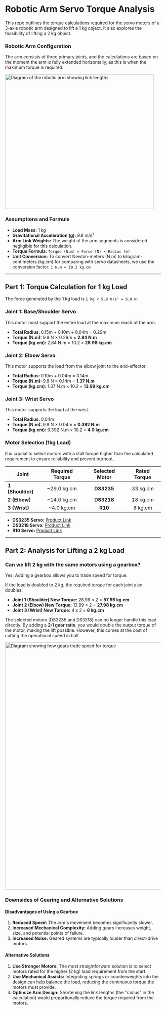 # Robotic Arm Servo Torque Analysis

This repo outlines the torque calculations required for the servo motors of a 3-axis robotic arm designed to lift a 1 kg object. It also explores the feasibility of lifting a 2 kg object.

### Robotic Arm Configuration

The arm consists of three primary joints, and the calculations are based on the moment the arm is fully extended horizontally, as this is when the maximum torque is required.

<img width="480" height="436" alt="Diagram of the robotic arm showing link lengths" src="https://github.com/user-attachments/assets/2aff720d-61df-4965-b504-38c25e02bf18"/>

### Assumptions and Formula

*   **Load Mass:** 1 kg
*   **Gravitational Acceleration (g):** 9.8 m/s²
*   **Arm Link Weights:** The weight of the arm segments is considered negligible for this calculation.
*   **Torque Formula:** `Torque (N.m) = Force (N) × Radius (m)`
*   **Unit Conversion:** To convert Newton-meters (N.m) to kilogram-centimeters (kg.cm) for comparing with servo datasheets, we use the conversion factor: `1 N.m ≈ 10.2 kg.cm`

---

## Part 1: Torque Calculation for 1 kg Load

The force generated by the 1 kg load is `1 kg × 9.8 m/s² = 9.8 N`.

### Joint 1: Base/Shoulder Servo

This motor must support the entire load at the maximum reach of the arm.

*   **Total Radius:** 0.15m + 0.10m + 0.04m = 0.29m
*   **Torque (N.m):** 9.8 N × 0.29m = **2.84 N.m**
*   **Torque (kg.cm):** 2.84 N.m × 10.2 = **28.98 kg.cm**

### Joint 2: Elbow Servo

This motor supports the load from the elbow joint to the end-effector.

*   **Total Radius:** 0.10m + 0.04m = 0.14m
*   **Torque (N.m):** 9.8 N × 0.14m = **1.37 N.m**
*   **Torque (kg.cm):** 1.37 N.m × 10.2 = **13.99 kg.cm**

### Joint 3: Wrist Servo

This motor supports the load at the wrist.

*   **Total Radius:** 0.04m
*   **Torque (N.m):** 9.8 N × 0.04m = **0.392 N.m**
*   **Torque (kg.cm):** 0.392 N.m × 10.2 = **4.0 kg.cm**

### Motor Selection (1kg Load)

It is crucial to select motors with a stall torque higher than the calculated requirement to ensure reliability and prevent burnout.

| Joint            | Required Torque | Selected Motor | Rated Torque |
| ---------------- | :-------------: | :------------: | :----------: |
| **1 (Shoulder)** |  ~29.0 kg.cm    |    **DS3235**  |  33 kg.cm    |
| **2 (Elbow)**    |  ~14.0 kg.cm    |    **DS3218**  |  18 kg.cm    |
| **3 (Wrist)**    |  ~4.0 kg.cm     |     **R10**    |  8 kg.cm     |

*   **DS3235 Servo:** [Product Link](https://aliexpress.com/item/1005006896092860.html)
*   **DS3218 Servo:** [Product Link](https://aliexpress.com/item/1005006896092860.html)
*   **R10 Servo:** [Product Link](https://aliexpress.com/item/1005007278911415.html)

---

## Part 2: Analysis for Lifting a 2 kg Load

### Can we lift 2 kg with the same motors using a gearbox?

Yes, Adding a gearbox allows you to trade speed for torque.

If the load is doubled to 2 kg, the required torque for each joint also doubles:
*   **Joint 1 (Shoulder) New Torque:** 28.98 × 2 = **57.96 kg.cm**
*   **Joint 2 (Elbow) New Torque:** 13.99 × 2 = **27.98 kg.cm**
*   **Joint 3 (Wrist) New Torque:** 4 x 2 = **8 kg.cm**

The selected motors (DS3235 and DS3218) can no longer handle this load directly. By adding a **2:1 gear ratio**, you would double the output torque of the motor, making the lift possible. However, this comes at the cost of cutting the operational speed in half.

<img width="800" alt="Diagram showing how gears trade speed for torque" src="https://github.com/user-attachments/assets/93411e9c-bd0a-4b7a-ae9f-39d572186398" />

### Downsides of Gearing and Alternative Solutions

#### Disadvantages of Using a Gearbox

1.  **Reduced Speed:** The arm's movement becomes significantly slower.
2.  **Increased Mechanical Complexity:** Adding gears increases weight, size, and potential points of failure.
3.  **Increased Noise:** Geared systems are typically louder than direct-drive motors.

#### Alternative Solutions

1.  **Use Stronger Motors:** The most straightforward solution is to select motors rated for the higher (2 kg) load requirement from the start.
2.  **Use Mechanical Assists:** Integrating springs or counterweights into the design can help balance the load, reducing the continuous torque the motors must provide.
3.  **Optimize Arm Design:** Shortening the link lengths (the "radius" in the calculation) would proportionally reduce the torque required from the motors.

